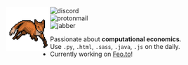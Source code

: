<img src="fox.gif" width=20% align=left></img>

![discord](https://img.shields.io/badge/-sewer%232930-313131?style=flat-square&labelColor=313131&logo=discord&logoColor=white&color=313131)  
![protonmail](https://img.shields.io/badge/-ian.koide@protonmail.com-313131?style=flat-square&labelColor=313131&logo=protonmail&logoColor=white&color=313131)  
![jabber](https://img.shields.io/badge/-ian.koide@jabber.calyxinstitute.org-313131?style=flat-square&labelColor=313131&logo=xmpp&logoColor=white&color=313131)  

- Passionate about **computational economics**.
- Use `.py`, `.html`, `.sass`, `.java`, `.js` on the daily.
- Currently working on [Feo.to](https://feo.to)!
